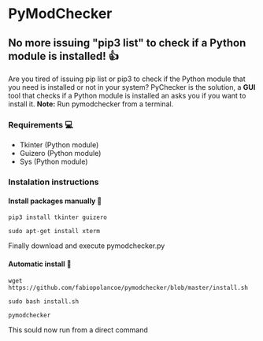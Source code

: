 # PyModChecker
## No more issuing "pip3 list" to check if a Python module is installed! :+1:
Are you tired of issuing pip list or pip3 to check if the Python module that you need is installed or not in your system?
PyChecker is the solution, a **GUI** tool that checks if a Python module is installed an asks you if you want to install it. **Note:** Run pymodchecker from a terminal.
### Requirements :computer:
- Tkinter (Python module)
- Guizero (Python module)
- Sys (Python module)
### Instalation instructions
#### Install packages manually :wrench:
```
pip3 install tkinter guizero
```
```
sudo apt-get install xterm
```
Finally download and execute pymodchecker.py
#### Automatic install :robot:
```
wget https://github.com/fabiopolancoe/pymodchecker/blob/master/install.sh

sudo bash install.sh

pymodchecker
```
This sould now run from a direct command

